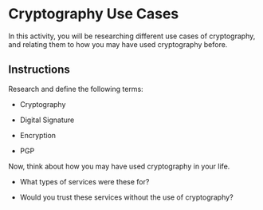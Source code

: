 # Cryptography Use Cases

In this activity, you will be researching different use cases of cryptography, and relating them to how you may have
used cryptography before.

## Instructions

Research and define the following terms:

* Cryptography

* Digital Signature

* Encryption

* PGP

Now, think about how you may have used cryptography in your life.

* What types of services were these for?

* Would you trust these services without the use of cryptography?
